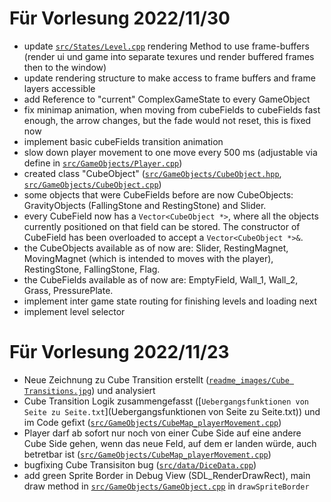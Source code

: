 # Für Vorlesung 2022/11/30
- update [`src/States/Level.cpp`](src/States/Level.cpp) rendering Method to use frame-buffers (render ui und game into separate texures und render buffered frames then to the window)
- update rendering structure to make access to frame buffers and frame layers accessible
- add Reference to "current" ComplexGameState to every GameObject
- fix minimap animation, when moving from cubeFields to cubeFields fast enough, the arrow changes, but the fade would not reset, this is fixed now
- implement basic cubeFields transition animation
- slow down player movement to one move every 500 ms (adjustable via define in [`src/GameObjects/Player.cpp`](src/GameObjects/Player.cpp))
- created class "CubeObject" ([`src/GameObjects/CubeObject.hpp`](src/GameObjects/CubeObject.hpp), [`src/GameObjects/CubeObject.cpp`](src/GameObjects/CubeObject.cpp))
- some objects that were CubeFields before are now CubeObjects: GravityObjects (FallingStone and RestingStone) and Slider.
- every CubeField now has a <code>Vector<CubeObject *></code>, where all the objects currently positioned on that field can be stored. The constructor of CubeField has been overloaded to accept a <code>Vector<CubeObject *>&</code>.
- the CubeObjects available as of now are: Slider, RestingMagnet, MovingMagnet (which is intended to moves with the player), RestingStone, FallingStone, Flag.
- the CubeFields available as of now are: EmptyField, Wall_1, Wall_2, Grass, PressurePlate.
- implement inter game state routing for finishing levels and loading next
- implement level selector

# Für Vorlesung 2022/11/23
- Neue Zeichnung zu Cube Transition erstellt ([`readme_images/Cube Transitions.jpg`](readme_images/Cube%20Transitions.jpg)) und analysiert
- Cube Transition Logik zusammengefasst ([`Uebergangsfunktionen von Seite zu Seite.txt`](Uebergangsfunktionen von Seite zu Seite.txt)) und im Code gefixt ([`src/GameObjects/CubeMap_playerMovement.cpp`](src/GameObjects/CubeMap_playerMovement.cpp))
- Player darf ab sofort nur noch von einer Cube Side auf eine andere Cube Side gehen, wenn das neue Feld, auf dem er landen würde, auch betretbar ist ([`src/GameObjects/CubeMap_playerMovement.cpp`](src/GameObjects/CubeMap_playerMovement.cpp))
- bugfixing Cube Transisiton bug ([`src/data/DiceData.cpp`](src/data/DiceData.cpp))
- add green Sprite Border in Debug View (SDL_RenderDrawRect), main draw method in [`src/GameObjects/GameObject.cpp`](src/GameObjects/GameObject.cpp) in `drawSpriteBorder`
